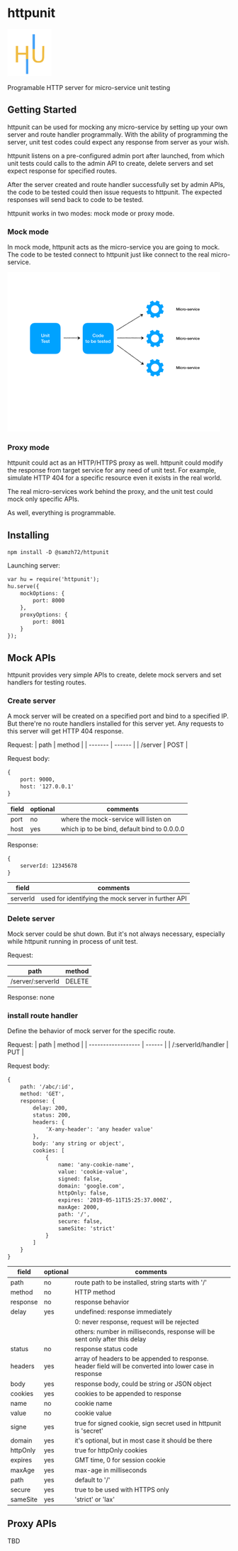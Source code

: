# httpunit
<img src="docs/hu-icon.png" width=100> 

Programable HTTP server for micro-service unit testing

## Getting Started

httpunit can be used for mocking any micro-service by setting up your own server and route handler programmally.
With the ability of programming the server, unit test codes could expect any response from server as your wish.

httpunit listens on a pre-configured admin port after launched, from which unit tests could calls to the admin API to create, delete servers and set expect response for specified routes.

After the server created and route handler successfully set by admin APIs, the code to be tested could then issue requests to httpunit. The expected responses will send back to code to be tested. 

httpunit works in two modes: mock mode or proxy mode.

### Mock mode
In mock mode, httpunit acts as the micro-service you are going to mock. The code to be tested connect to httpunit just like connect to the real micro-service.

![](docs/as-mock-server.gif)

### Proxy mode
httpunit could act as an HTTP/HTTPS proxy as well. httpunit could modify the response from target service for any need of unit test. For example, simulate HTTP 404 for a specific resource even it exists in the real world. 

The real micro-services work behind the proxy, and the unit test could mock only specific APIs.

As well, everything is programmable.

## Installing 

```
npm install -D @samzh72/httpunit
```

Launching server:
```
var hu = require('httpunit');
hu.serve({
    mockOptions: {
        port: 8000
    },
    proxyOptions: {
        port: 8001
    }
});
```

## Mock APIs

httpunit provides very simple APIs to create, delete mock servers and set handlers for testing routes.

### Create server

A mock server will be created on a specified port and bind to a specified IP. But there're no route handlers installed for this server yet. Any requests to this server will get HTTP 404 response.

Request:
| path    | method |
| ------- | ------ |
| /server | POST   |

Request body:
```
{
    port: 9000,
    host: '127.0.0.1'
}
```

| field | optional | comments                                     |
| ----- | -------- | -------------------------------------------- |
| port  | no       | where the mock-service will listen on        |
| host  | yes      | which ip to be bind, default bind to 0.0.0.0 |

Response:
```
{
    serverId: 12345678
}
```
| field    | comments                                            |
| -------- | --------------------------------------------------- |
| serverId | used for identifying the mock server in further API |

### Delete server

Mock server could be shut down. But it's not always necessary, especially while httpunit running in process of unit test.

Request:

| path              | method |
| ----------------- | ------ |
| /server/:serverId | DELETE |


Response:
none

### install route handler

Define the behavior of mock server for the specific route. 

Request:
| path               | method |
| ------------------ | ------ |
| /:serverId/handler | PUT    |

Request body:
```
{
    path: '/abc/:id',
    method: 'GET',
    response: {
        delay: 200,
        status: 200,
        headers: {
            'X-any-header': 'any header value'
        },
        body: 'any string or object',
        cookies: [
            {
                name: 'any-cookie-name',
                value: 'cookie-value',
                signed: false,
                domain: 'google.com',
                httpOnly: false,
                expires: '2019-05-11T15:25:37.000Z',
                maxAge: 2000,
                path: '/',
                secure: false,
                sameSite: 'strict'
            }
        ]
    }
}
```
| field    | optional | comments                                                                                                |
| -------- | -------- | ------------------------------------------------------------------------------------------------------- |
| path     | no       | route path to be installed, string starts with '/'                                                      |
| method   | no       | HTTP method                                                                                             |
| response | no       | response behavior                                                                                       |
| delay    | yes      | undefined: response immediately                                                                         |
|          |          | 0: never response, request will be rejected                                                             |
|          |          | others: number in milliseconds, response will be sent only after this delay                             |
| status   | no       | response status code                                                                                    |
| headers  | yes      | array of headers to be appended to response. header field will be converted into lower case in response |
| body     | yes      | response body, could be string or JSON object                                                           |
| cookies  | yes      | cookies to be appended to response                                                                      |
| name     | no       | cookie name                                                                                             |
| value    | no       | cookie value                                                                                            |
| signe    | yes      | true for signed cookie, sign secret used in httpunit is 'secret'                                        |
| domain   | yes      | it's optional, but in most case it should be there                                                      |
| httpOnly | yes      | true for httpOnly cookies                                                                               |
| expires  | yes      | GMT time, 0 for session cookie                                                                          |
| maxAge   | yes      | max-age in milliseconds                                                                                 |
| path     | yes      | default to '/'                                                                                          |
| secure   | yes      | true to be used with HTTPS only                                                                         |
| sameSite | yes      | 'strict' or 'lax'                                                                                       |
## Proxy APIs

TBD